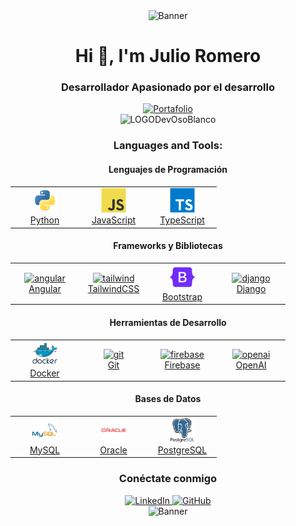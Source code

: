 <!-- Banner -->
<div align="center">
  <img src="https://raw.githubusercontent.com/andreasbm/readme/master/assets/lines/colored.png" alt="Banner">
</div>

<!-- Presentación -->
<h1 align="center">Hi 👋, I'm Julio Romero</h1>
<h3 align="center">Desarrollador Apasionado por el desarrollo</h3>

<!-- Botón para el portafolio -->
<div align="center">
  <a href="https://h0clar.github.io/portafolioAng/" target="_blank" rel="noopener noreferrer">
    <img src="https://img.shields.io/badge/Portafolio-%23DD0031.svg?style=for-the-badge&logo=angular&logoColor=white" alt="Portafolio">
  </a>
</div>

<!-- Imagen personalizada -->
<div align="center">
  <img src="https://github.com/H0clar/H0clar/assets/118459488/26b79ae1-8634-45c4-bf26-51d6270967e2" alt="LOGODevOsoBlanco">
</div>

<!-- Habilidades y Tecnologías -->
<h3 align="center">Languages and Tools:</h3>

<!-- Lenguajes de Programación -->
<h4 align="center">Lenguajes de Programación</h4>
<div align="center">
  <table>
    <tr>
      <td align="center" width="96">
        <a href="https://www.python.org" target="_blank" rel="noopener noreferrer">
          <img src="https://raw.githubusercontent.com/devicons/devicon/master/icons/python/python-original.svg" alt="python" width="40" height="40"/>
          <br/>Python
        </a>
      </td>
      <td align="center" width="96">
        <a href="https://developer.mozilla.org/en-US/docs/Web/JavaScript" target="_blank" rel="noopener noreferrer">
          <img src="https://raw.githubusercontent.com/devicons/devicon/master/icons/javascript/javascript-original.svg" alt="javascript" width="40" height="40"/>
          <br/>JavaScript
        </a>
      </td>
      <td align="center" width="96">
        <a href="https://www.typescriptlang.org/" target="_blank" rel="noopener noreferrer">
          <img src="https://raw.githubusercontent.com/devicons/devicon/master/icons/typescript/typescript-original.svg" alt="typescript" width="40" height="40"/>
          <br/>TypeScript
        </a>
      </td>
    </tr>
  </table>
</div>

<!-- Frameworks y Bibliotecas -->
<h4 align="center">Frameworks y Bibliotecas</h4>
<div align="center">
  <table>
    <tr>
      <td align="center" width="96">
        <a href="https://angular.io" target="_blank" rel="noopener noreferrer">
          <img src="https://angular.io/assets/images/logos/angular/angular.svg" alt="angular" width="40" height="40"/>
          <br/>Angular
        </a>
      </td>
      <td align="center" width="96">
        <a href="https://tailwindcss.com/" target="_blank" rel="noopener noreferrer">
          <img src="https://www.vectorlogo.zone/logos/tailwindcss/tailwindcss-icon.svg" alt="tailwind" width="40" height="40"/>
          <br/>TailwindCSS
        </a>
      </td>
      <td align="center" width="96">
        <a href="https://getbootstrap.com/" target="_blank" rel="noopener noreferrer">
          <img src="https://raw.githubusercontent.com/devicons/devicon/master/icons/bootstrap/bootstrap-plain.svg" alt="bootstrap" width="40" height="40"/>
          <br/>Bootstrap
        </a>
      </td>
      <td align="center" width="96">
        <a href="https://www.djangoproject.com/" target="_blank" rel="noopener noreferrer">
          <img src="https://cdn.worldvectorlogo.com/logos/django.svg" alt="django" width="40" height="40"/>
          <br/>Django
        </a>
      </td>
    </tr>
  </table>
</div>

<!-- Herramientas de Desarrollo -->
<h4 align="center">Herramientas de Desarrollo</h4>
<div align="center">
  <table>
    <tr>
      <td align="center" width="96">
        <a href="https://www.docker.com/" target="_blank" rel="noopener noreferrer">
          <img src="https://raw.githubusercontent.com/devicons/devicon/master/icons/docker/docker-original-wordmark.svg" alt="docker" width="40" height="40"/>
          <br/>Docker
        </a>
      </td>
      <td align="center" width="96">
        <a href="https://git-scm.com/" target="_blank" rel="noopener noreferrer">
          <img src="https://www.vectorlogo.zone/logos/git-scm/git-scm-icon.svg" alt="git" width="40" height="40"/>
          <br/>Git
        </a>
      </td>
      <td align="center" width="96">
        <a href="https://firebase.google.com/" target="_blank" rel="noopener noreferrer">
          <img src="https://www.vectorlogo.zone/logos/firebase/firebase-icon.svg" alt="firebase" width="40" height="40"/>
          <br/>Firebase
        </a>
      </td>
      <td align="center" width="96">
        <a href="https://openai.com/" target="_blank" rel="noopener noreferrer">
          <img src="https://github.com/H0clar/H0clar/assets/118459488/b09380ee-1327-49ff-8b30-f4081cbae549" alt="openai" width="40" height="40"/>
          <br/>OpenAI
        </a>
      </td>
    </tr>
  </table>
</div>

<!-- Bases de Datos -->
<h4 align="center">Bases de Datos</h4>
<div align="center">
  <table>
    <tr>
      <td align="center" width="96">
        <a href="https://www.mysql.com/" target="_blank" rel="noopener noreferrer">
          <img src="https://raw.githubusercontent.com/devicons/devicon/master/icons/mysql/mysql-original-wordmark.svg" alt="mysql" width="40" height="40"/>
          <br/>MySQL
        </a>
      </td>
      <td align="center" width="96">
        <a href="https://www.oracle.com/" target="_blank" rel="noopener noreferrer">
          <img src="https://raw.githubusercontent.com/devicons/devicon/master/icons/oracle/oracle-original.svg" alt="oracle" width="40" height="40"/>
          <br/>Oracle
        </a>
      </td>
      <td align="center" width="96">
        <a href="https://www.postgresql.org" target="_blank" rel="noopener noreferrer">
          <img src="https://raw.githubusercontent.com/devicons/devicon/master/icons/postgresql/postgresql-original-wordmark.svg" alt="postgresql" width="40" height="40"/>
          <br/>PostgreSQL
        </a>
      </td>
    </tr>
  </table>
</div>

<!-- Conectar conmigo -->
<h3 align="center">Conéctate conmigo</h3>
<div align="center">
  <a href="https://www.linkedin.com/in/julio-romero-60b14b25b/" target="_blank" rel="noopener noreferrer">
    <img src="https://img.shields.io/badge/LinkedIn-%230077B5.svg?style=for-the-badge&logo=linkedin&logoColor=white" alt="LinkedIn">
  </a>
  <a href="https://github.com/H0clar" target="_blank" rel="noopener noreferrer">
    <img src="https://img.shields.io/badge/GitHub-%2312100E.svg?style=for-the-badge&logo=github&logoColor=white" alt="GitHub">
  </a>
</div>

<!-- Banner -->
<div align="center">
  <img src="https://raw.githubusercontent.com/andreasbm/readme/master/assets/lines/colored.png" alt="Banner">
</div>
